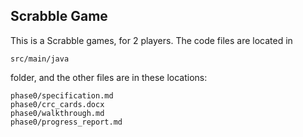 ## Scrabble Game

This is a Scrabble games, for 2 players. The code files are located in

    src/main/java

folder, and the other files are in these locations:

    phase0/specification.md
    phase0/crc_cards.docx
    phase0/walkthrough.md
    phase0/progress_report.md